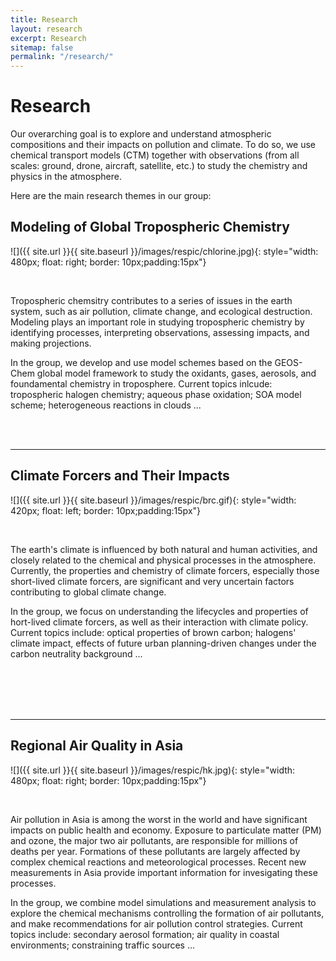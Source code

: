 ```yaml
---
title: Research
layout: research
excerpt: Research
sitemap: false
permalink: "/research/"
---
```


# Research

Our overarching goal is to explore and understand atmospheric compositions and their impacts on pollution and climate. To do so, we use chemical transport models (CTM) together with observations (from all scales: ground, drone, aircraft, satellite, etc.) to study the chemistry and physics in the atmosphere. 

Here are the main research themes in our group:


## Modeling of Global Tropospheric Chemistry

![]({{ site.url }}{{ site.baseurl }}/images/respic/chlorine.jpg){: style="width: 480px; float: right; border: 10px;padding:15px"}

<br />

Tropospheric chemsitry contributes to a series of issues in the earth system, such as air pollution, climate change, and ecological destruction. Modeling plays an important role in studying tropospheric chemistry by identifying processes, interpreting observations, assessing impacts, and making projections. 

In the group, we develop and use model schemes based on the GEOS-Chem global model framework to study the oxidants, gases, aerosols, and foundamental chemistry in troposphere. Current topics inlcude: tropospheric halogen chemistry; aqueous phase oxidation; SOA model scheme; heterogeneous reactions in clouds ...

<br/>
<br/>

----
## Climate Forcers and Their Impacts

![]({{ site.url }}{{ site.baseurl }}/images/respic/brc.gif){: style="width: 420px; float: left; border: 10px;padding:15px"}

<br />

The earth's climate is influenced by both natural and human activities, and closely related to the chemical and physical processes in the atmosphere. Currently, the properties and chemistry of climate forcers, especially those short-lived climate forcers, are significant and very uncertain factors contributing to global climate change.  

In the group, we focus on understanding the lifecycles and properties of hort-lived climate forcers, as well as their interaction with climate policy. Current topics include: optical properties of brown carbon; halogens' climate impact, effects of future urban planning-driven changes under the carbon neutrality background  ...


<br/>
<br/>
<br/>
<br/>

----
## Regional Air Quality in Asia
![]({{ site.url }}{{ site.baseurl }}/images/respic/hk.jpg){: style="width: 480px; float: right; border: 10px;padding:15px"}

<br />

Air pollution in Asia is among the worst in the world and have significant impacts on public health and economy. Exposure to particulate matter (PM) and ozone, the major two air pollutants, are responsible for millions of deaths per year. Formations of these pollutants are largely affected by complex chemical reactions and meteorological processes. Recent new measurements in Asia provide important information for invesigating these processes.

In the group, we combine model simulations and measurement analysis to explore the chemical mechanisms controlling the formation of air pollutants, and make recommendations for air pollution control strategies. Current topics include: secondary aerosol formation; air quality in coastal environments; constraining traffic sources ...

<br />
<br />
